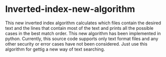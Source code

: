 # Inverted-index-new-algorithm
This new inverted index algorithm calculates which files contain the desired text and the lines that contain most of the text and prints all the possible cases in the best match order. This new algorithm has been implemented in python. Currently, this source code supports only text format files and any other security or error cases have not been considered. Just use this algorithm for gettig a new way of text searching. 

